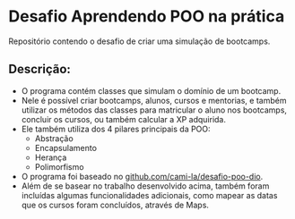# Desafio Aprendendo POO na prática
Repositório contendo o desafio de criar uma simulação de bootcamps.
## Descrição:
 - O programa contém classes que simulam o domínio de um bootcamp.
 - Nele é possível criar bootcamps, alunos, cursos e mentorias, e também utilizar os métodos das classes para matricular o aluno nos bootcamps, concluir os cursos, ou também calcular a XP adquirida.
 - Ele também utiliza dos 4 pilares principais da POO:
 	- Abstração
  	- Encapsulamento
  	- Herança
  	- Polimorfismo
 - O programa foi baseado no [github.com/cami-la/desafio-poo-dio](https://github.com/cami-la/desafio-poo-dio).
 - Além de se basear no trabalho desenvolvido acima, também foram incluídas algumas funcionalidades adicionais, como mapear as datas que os cursos foram concluídos, através de Maps.
